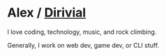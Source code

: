 # Alex / [Dirivial](https://dirivial.dev/)

I love coding, technology, music, and rock climbing.

Generally, I work on web dev, game dev, or CLI stuff.

<!---
Dirivial/Dirivial is a ✨ special ✨ repository because its `README.md` (this file) appears on your GitHub profile.
You can click the Preview link to take a look at your changes.
--->
